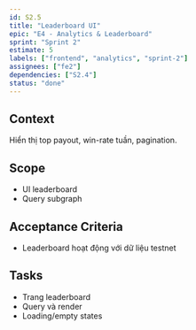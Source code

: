 ```yaml
---
id: S2.5
title: "Leaderboard UI"
epic: "E4 - Analytics & Leaderboard"
sprint: "Sprint 2"
estimate: 5
labels: ["frontend", "analytics", "sprint-2"]
assignees: ["fe2"]
dependencies: ["S2.4"]
status: "done"
---
```


## Context
Hiển thị top payout, win-rate tuần, pagination.

## Scope
- UI leaderboard
- Query subgraph

## Acceptance Criteria
- Leaderboard hoạt động với dữ liệu testnet

## Tasks
- Trang leaderboard
- Query và render
- Loading/empty states
